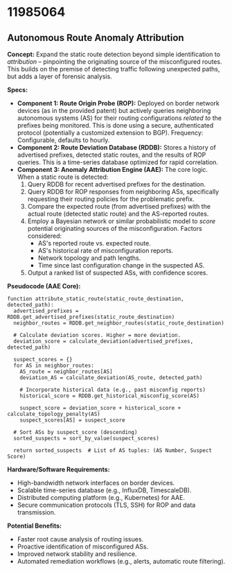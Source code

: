 # 11985064

## Autonomous Route Anomaly Attribution

**Concept:** Expand the static route detection beyond simple identification to *attribution* – pinpointing the originating source of the misconfigured routes. This builds on the premise of detecting traffic following unexpected paths, but adds a layer of forensic analysis.

**Specs:**

*   **Component 1: Route Origin Probe (ROP):**  Deployed on border network devices (as in the provided patent) but actively queries neighboring autonomous systems (AS) for their routing configurations *related to* the prefixes being monitored.  This is done using a secure, authenticated protocol (potentially a customized extension to BGP). Frequency: Configurable, defaults to hourly.
*   **Component 2:  Route Deviation Database (RDDB):**  Stores a history of advertised prefixes, detected static routes, and the results of ROP queries.  This is a time-series database optimized for rapid correlation.
*   **Component 3: Anomaly Attribution Engine (AAE):**  The core logic.  When a static route is detected:
    1.  Query RDDB for recent advertised prefixes for the destination.
    2.  Query RDDB for ROP responses from neighboring ASs, specifically requesting their routing policies for the problematic prefix.
    3.  Compare the expected route (from advertised prefixes) with the actual route (detected static route) and the AS-reported routes.
    4.  Employ a Bayesian network or similar probabilistic model to *score* potential originating sources of the misconfiguration. Factors considered:
        *   AS's reported route vs. expected route.
        *   AS's historical rate of misconfiguration reports.
        *   Network topology and path lengths.
        *   Time since last configuration change in the suspected AS.
    5.  Output a ranked list of suspected ASs, with confidence scores.

**Pseudocode (AAE Core):**

```pseudocode
function attribute_static_route(static_route_destination, detected_path):
  advertised_prefixes = RDDB.get_advertised_prefixes(static_route_destination)
  neighbor_routes = RDDB.get_neighbor_routes(static_route_destination)

  # Calculate deviation scores. Higher = more deviation.
  deviation_score = calculate_deviation(advertised_prefixes, detected_path)

  suspect_scores = {}
  for AS in neighbor_routes:
    AS_route = neighbor_routes[AS]
    deviation_AS = calculate_deviation(AS_route, detected_path)

    # Incorporate historical data (e.g., past misconfig reports)
    historical_score = RDDB.get_historical_misconfig_score(AS)

    suspect_score = deviation_score + historical_score + calculate_topology_penalty(AS)
    suspect_scores[AS] = suspect_score

  # Sort ASs by suspect_score (descending)
  sorted_suspects = sort_by_value(suspect_scores)

  return sorted_suspects  # List of AS tuples: (AS Number, Suspect Score)
```

**Hardware/Software Requirements:**

*   High-bandwidth network interfaces on border devices.
*   Scalable time-series database (e.g., InfluxDB, TimescaleDB).
*   Distributed computing platform (e.g., Kubernetes) for AAE.
*   Secure communication protocols (TLS, SSH) for ROP and data transmission.

**Potential Benefits:**

*   Faster root cause analysis of routing issues.
*   Proactive identification of misconfigured ASs.
*   Improved network stability and resilience.
*   Automated remediation workflows (e.g., alerts, automatic route filtering).